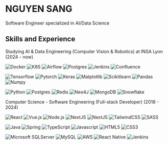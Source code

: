 
<h1>NGUYEN SANG</h1>
<p>Software Engineer specialized in AI/Data Science</p>

## Skills and Experience

Studying AI & Data Engineering (Computer Vision & Robotics) at INSA Lyon
(2024 - now)
<p>
  <img alt="Docker" src="https://img.shields.io/badge/docker-%230db7ed.svg?style=for-the-badge&logo=docker&logoColor=white" />
  <img alt="K8S" src="https://img.shields.io/badge/kubernetes-%23326ce5.svg?style=for-the-badge&logo=kubernetes&logoColor=white" />
  <img alt="Airflow" src="https://img.shields.io/badge/Apache%20Airflow-017CEE?style=for-the-badge&logo=Apache%20Airflow&logoColor=white" />
  <img alt="Postgres" src="https://img.shields.io/badge/jira-%230A0FFF.svg?style=for-the-badge&logo=jira&logoColor=white" />
  <img alt="Jenkins" src="https://img.shields.io/badge/jenkins-%232C5263.svg?style=for-the-badge&logo=jenkins&logoColor=white "/>
  <img alt="Confluence" src="https://img.shields.io/badge/confluence-%23172BF4.svg?style=for-the-badge&logo=confluence&logoColor=white"/>
</p>
<p>
  <img alt="Tensorflow" src="https://img.shields.io/badge/TensorFlow-%23FF6F00.svg?style=for-the-badge&logo=TensorFlow&logoColor=white" />
  <img alt="Pytorch" src="https://img.shields.io/badge/PyTorch-%23EE4C2C.svg?style=for-the-badge&logo=PyTorch&logoColor=white" />
  <img alt="Keras" src="https://img.shields.io/badge/Keras-%23D00000.svg?style=for-the-badge&logo=Keras&logoColor=white" />
  <img alt="Matplotlib" src="https://img.shields.io/badge/Matplotlib-%23ffffff.svg?style=for-the-badge&logo=Matplotlib&logoColor=black" />
  <img alt="Scikitlearn" src="https://img.shields.io/badge/scikit--learn-%23F7931E.svg?style=for-the-badge&logo=scikit-learn&logoColor=white" />
  <img alt="Pandas" src="https://img.shields.io/badge/pandas-%23150458.svg?style=for-the-badge&logo=pandas&logoColor=white" />
  <img alt="Numpy" src="https://img.shields.io/badge/numpy-%23013243.svg?style=for-the-badge&logo=numpy&logoColor=white" />
</p>

<p>
  <img alt="Python" src="https://img.shields.io/badge/python-3670A0?style=for-the-badge&logo=python&logoColor=ffdd54" />
  <img alt="Postgres" src="https://img.shields.io/badge/postgres-%23316192.svg?style=for-the-badge&logo=postgresql&logoColor=white" /> 
  <img alt="Redis" src="https://img.shields.io/badge/redis-%23DD0031.svg?style=for-the-badge&logo=redis&logoColor=white" />
  <img alt="Neo4J" src="https://img.shields.io/badge/Neo4j-008CC1?style=for-the-badge&logo=neo4j&logoColor=white" />
  <img alt="MongoDB" src="https://img.shields.io/badge/MongoDB-%234ea94b.svg?style=for-the-badge&logo=mongodb&logoColor=white" />
  <img alt="Snowflake" src="https://img.shields.io/badge/snowflake-%2329B5E8.svg?style=for-the-badge&logo=snowflake&logoColor=white" />
</p>

Computer Science - Software Engineering (Full-stack Developer) (2018 - 2024)
<p>
  
  <img alt="React" src="https://img.shields.io/badge/React-20232A?style=for-the-badge&logo=react&logoColor=61DAFB" />
  <img alt="Vue.js" src="https://img.shields.io/badge/vuejs-%2335495e.svg?style=for-the-badge&logo=vuedotjs&logoColor=%234FC08D" />
  <img alt="Node.js" src="https://img.shields.io/badge/node.js-6DA55F?style=for-the-badge&logo=node.js&logoColor=white" />
  <img alt="NextJS" src="https://img.shields.io/badge/Next-black?style=for-the-badge&logo=next.js&logoColor=white" />
  <img alt="NextJS" src="https://img.shields.io/badge/Nuxt-002E3B?style=for-the-badge&logo=nuxtdotjs&logoColor=#00DC82" />
  <img alt="TailwindCSS" src="https://img.shields.io/badge/tailwindcss-%2338B2AC.svg?style=for-the-badge&logo=tailwind-css&logoColor=white" />	
  <img alt="SASS" src="https://img.shields.io/badge/SASS-hotpink.svg?style=for-the-badge&logo=SASS&logoColor=white" />
</p>

<p>
  <img alt="Java" src="https://img.shields.io/badge/java-%23ED8B00.svg?style=for-the-badge&logo=java&logoColor=white" />
  <img alt="Spring" src="https://img.shields.io/badge/spring-%236DB33F.svg?style=for-the-badge&logo=spring&logoColor=white" />
  <img alt="TypeScript" src="https://img.shields.io/badge/typescript-%23007ACC.svg?style=for-the-badge&logo=typescript&logoColor=white" />
  <img alt="Javascript" src="https://img.shields.io/badge/JavaScript-F7DF1E?style=for-the-badge&logo=javascript&logoColor=black" />
  <img alt="HTML5" src="https://img.shields.io/badge/HTML5-E34F26?style=for-the-badge&logo=html5&logoColor=white" />
  <img alt="CSS3" src="https://img.shields.io/badge/css3-%231572B6.svg?style=for-the-badge&logo=css3&logoColor=white" />
</p>

<p>
  <img alt="Microsoft SQLServer" src="https://img.shields.io/badge/Microsoft%20SQL%20Sever-CC2927?style=for-the-badge&logo=microsoft%20sql%20server&logoColor=white" />
  <img alt="MySQL" src="https://img.shields.io/badge/mysql-%2300f.svg?style=for-the-badge&logo=mysql&logoColor=white" />
  <img alt="AWS" src="https://img.shields.io/badge/AWS-%23FF9900.svg?style=for-the-badge&logo=amazon-aws&logoColor=white" />
  <img alt="React Native" src="https://img.shields.io/badge/React_Native-20232A?style=for-the-badge&logo=react&logoColor=61DAFB" />
  <img alt="Jenkins" src="https://img.shields.io/badge/jenkins-%232C5263.svg?style=for-the-badge&logo=jenkins&logoColor=white "/>
</p>
